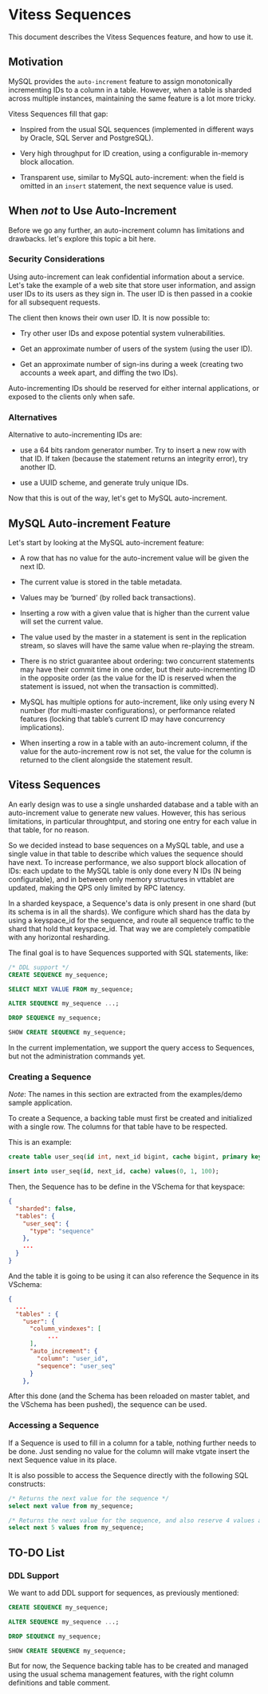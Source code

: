 # Vitess Sequences

This document describes the Vitess Sequences feature, and how to use it.

## Motivation

MySQL provides the `auto-increment` feature to assign monotonically incrementing
IDs to a column in a table. However, when a table is sharded across multiple
instances, maintaining the same feature is a lot more tricky.

Vitess Sequences fill that gap:

* Inspired from the usual SQL sequences (implemented in different ways by
  Oracle, SQL Server and PostgreSQL).

* Very high throughput for ID creation, using a configurable in-memory block allocation.

* Transparent use, similar to MySQL auto-increment: when the field is omitted in
  an `insert` statement, the next sequence value is used.

## When *not* to Use Auto-Increment

Before we go any further, an auto-increment column has limitations and
drawbacks. let's explore this topic a bit here.

### Security Considerations

Using auto-increment can leak confidential information about a service. Let's
take the example of a web site that store user information, and assign user IDs
to its users as they sign in. The user ID is then passed in a cookie for all
subsequent requests.

The client then knows their own user ID. It is now possible to:

* Try other user IDs and expose potential system vulnerabilities.

* Get an approximate number of users of the system (using the user ID).

* Get an approximate number of sign-ins during a week (creating two accounts a
  week apart, and diffing the two IDs).

Auto-incrementing IDs should be reserved for either internal applications, or
exposed to the clients only when safe.

### Alternatives

Alternative to auto-incrementing IDs are:

* use a 64 bits random generator number. Try to insert a new row with that
  ID. If taken (because the statement returns an integrity error), try another
  ID.

* use a UUID scheme, and generate truly unique IDs.

Now that this is out of the way, let's get to MySQL auto-increment.

## MySQL Auto-increment Feature

Let's start by looking at the MySQL auto-increment feature:

* A row that has no value for the auto-increment value will be given the next ID.

* The current value is stored in the table metadata.

* Values may be ‘burned’ (by rolled back transactions).

* Inserting a row with a given value that is higher than the current value will
  set the current value.

* The value used by the master in a statement is sent in the replication stream,
  so slaves will have the same value when re-playing the stream.

* There is no strict guarantee about ordering: two concurrent statements may
  have their commit time in one order, but their auto-incrementing ID in the
  opposite order (as the value for the ID is reserved when the statement is
  issued, not when the transaction is committed).

* MySQL has multiple options for auto-increment, like only using every N number
  (for multi-master configurations), or performance related features (locking
  that table’s current ID may have concurrency implications).

* When inserting a row in a table with an auto-increment column, if the value
  for the auto-increment row is not set, the value for the column is returned to
  the client alongside the statement result.

## Vitess Sequences

An early design was to use a single unsharded database and a table with an
auto-increment value to generate new values. However, this has serious
limitations, in particular throughtput, and storing one entry for each value in
that table, for no reason.

So we decided instead to base sequences on a MySQL table, and use a single value
in that table to describe which values the sequence should have next. To
increase performance, we also support block allocation of IDs: each update to
the MySQL table is only done every N IDs (N being configurable), and in between
only memory structures in vttablet are updated, making the QPS only limited by
RPC latency.

In a sharded keyspace, a Sequence's data is only present in one shard (but its
schema is in all the shards). We configure which shard has the data by using a
keyspace_id for the sequence, and route all sequence traffic to the shard that
hold that keyspace_id. That way we are completely compatible with any horizontal
resharding.

The final goal is to have Sequences supported with SQL statements, like:

``` sql
/* DDL support */
CREATE SEQUENCE my_sequence;

SELECT NEXT VALUE FROM my_sequence;

ALTER SEQUENCE my_sequence ...;

DROP SEQUENCE my_sequence;

SHOW CREATE SEQUENCE my_sequence;
```

In the current implementation, we support the query access to Sequences, but not
the administration commands yet.

### Creating a Sequence

*Note*: The names in this section are extracted from the examples/demo sample
application.

To create a Sequence, a backing table must first be created and initialized with a single row. The columns for that table have to be respected.

This is an example:

``` sql
create table user_seq(id int, next_id bigint, cache bigint, primary key(id)) comment 'vitess_sequence';

insert into user_seq(id, next_id, cache) values(0, 1, 100);
```

Then, the Sequence has to be define in the VSchema for that keyspace:

``` json
{
  "sharded": false,
  "tables": {
    "user_seq": {
      "type": "sequence"
    },
    ...
  }
}
```

And the table it is going to be using it can also reference the Sequence in its VSchema:

``` json
{
  ...
  "tables" : {
    "user": {
      "column_vindexes": [
           ...
      ],
      "auto_increment": {
        "column": "user_id",
        "sequence": "user_seq"
      }
    },

```

After this done (and the Schema has been reloaded on master tablet, and the
VSchema has been pushed), the sequence can be used.

### Accessing a Sequence

If a Sequence is used to fill in a column for a table, nothing further needs to
be done. Just sending no value for the column will make vtgate insert the next
Sequence value in its place.

It is also possible to access the Sequence directly with the following SQL constructs:

``` sql
/* Returns the next value for the sequence */
select next value from my_sequence;

/* Returns the next value for the sequence, and also reserve 4 values after that. */
select next 5 values from my_sequence;

```

## TO-DO List

### DDL Support

We want to add DDL support for sequences, as previously mentioned:

``` sql
CREATE SEQUENCE my_sequence;

ALTER SEQUENCE my_sequence ...;

DROP SEQUENCE my_sequence;

SHOW CREATE SEQUENCE my_sequence;
```

But for now, the Sequence backing table has to be created and managed using the
usual schema management features, with the right column definitions and table comment.
